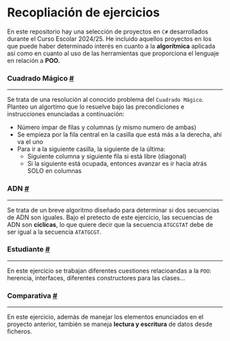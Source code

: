 # Recopliación de ejercicios
En este repositorio hay una selección de proyectos en `C#` desarrollados durante el Curso Escolar 2024/25. He incluido aquellos proyectos en los que puede haber determinado interés en cuanto a la **algorítmica** aplicada así como en cuanto al uso de las herramientas que proporciona el lenguaje en relación a **POO.**

### Cuadrado Mágico [#](https://github.com/SoyBena/csharp/tree/main/!%20Cuadrado%20M%C3%A1gico)
---
Se trata de una resolución al conocido problema del `Cuadrado Mágico`. Planteo un algortimo que lo resuelve bajo las precondiciones e instrucciones enunciadas a continuación:
- Número impar de filas y columnas (y mismo numero de ambas)
- Se empieza por la fila central en la casilla que está más a la derecha, ahí va el uno
- Para ir a la siguiente casilla, la siguiente de la última:
  - Siguiente columna y siguiente fila si está libre (diagonal)
  - Si la siguiente está ocupada, entonces avanzar es ir hacia atrás SOLO en columnas

### ADN [#](https://github.com/SoyBena/csharp/tree/main/ADN)
---
Se trata de un breve algoritmo diseñado para determinar si dos secuencias de ADN son iguales. Bajo el pretecto de este ejercicio, las secuencias de ADN son **cíclicas**, lo que quiere decir que la secuencia `ATGCGTAT` debe de ser igual a la secuencia `ATATGCGT`.

### Estudiante [#](https://github.com/SoyBena/csharp/tree/main/Estudiante)
---
En este ejercicio se trabajan diferentes cuestiones relacioandas a la `POO`: herencia, interfaces, diferentes constructores para las clases...

### Comparativa [#](https://github.com/SoyBena/csharp/tree/main/Comparativa)
---
En este ejercicio, además de manejar los elementos enunciados en el proyecto anterior, también se maneja **lectura y escritura** de datos desde ficheros.
